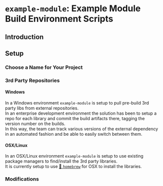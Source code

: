 # `example-module`: Example Module Build Environment Scripts  
  
  
## Introduction  
  
## Setup

### Choose a Name for Your Project

### 3rd Party Repositories
  
#### Windows  
  
In a Windows environment `example-module` is setup to pull pre-build 3rd party libs from external repositories.  
In an enterprise development environment the solution has been to setup a repo for each library and commit the build artifacts there, tagging the version number on the builds.  
In this way, the team can track various versions of the external dependency in an automated fashion and be able to easily switch between them.

#### OSX/Linux  
  
In an OSX/Linux environment `example-module` is setup to use existing package managers to find/install the 3rd party libraries.  
It is currently setup to use [:link: `homebrew`](https://brew.sh/) for OSX to install the libraries.

### Modifications
